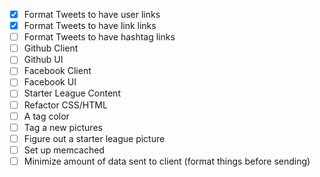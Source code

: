 - [x] Format Tweets to have user links
- [x] Format Tweets to have link links
- [ ] Format Tweets to have hashtag links
- [ ] Github Client
- [ ] Github UI
- [ ] Facebook Client
- [ ] Facebook UI
- [ ] Starter League Content
- [ ] Refactor CSS/HTML
- [ ] A tag color
- [ ] Tag a new pictures
- [ ] Figure out a starter league picture
- [ ] Set up memcached
- [ ] Minimize amount of data sent to client (format things before sending)
